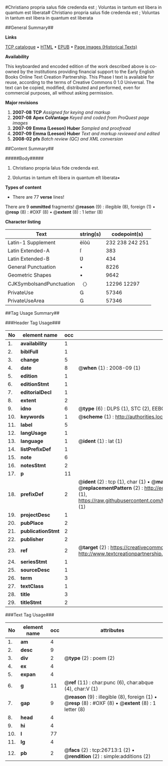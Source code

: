 #Christiano propria salus fide credenda est ; Voluntas in tantum est libera in quantum est liberata#
Christiano propria salus fide credenda est ; Voluntas in tantum est libera in quantum est liberata

##General Summary##

**Links**

[TCP catalogue](http://www.ota.ox.ac.uk/tcp/)  • 
[HTML](http://tei.it.ox.ac.uk/tcp/Texts-HTML/free/A17/A17751.html)  • 
[EPUB](http://tei.it.ox.ac.uk/tcp/Texts-EPUB/free/A17/A17751.epub) • 
[Page images (Historical Texts)](https://data.historicaltexts.jisc.ac.uk/view?pubId=eebo-23526251e&pageId=eebo-23526251e-26713-1)

**Availability**

This keyboarded and encoded edition of the
	       work described above is co-owned by the institutions
	       providing financial support to the Early English Books
	       Online Text Creation Partnership. This Phase I text is
	       available for reuse, according to the terms of Creative
	       Commons 0 1.0 Universal. The text can be copied,
	       modified, distributed and performed, even for
	       commercial purposes, all without asking permission.

**Major revisions**

1. __2007-08__ __TCP__ *Assigned for keying and markup*
1. __2007-08__ __Apex CoVantage__ *Keyed and coded from ProQuest page images*
1. __2007-09__ __Emma (Leeson) Huber__ *Sampled and proofread*
1. __2007-09__ __Emma (Leeson) Huber__ *Text and markup reviewed and edited*
1. __2008-02__ __pfs__ *Batch review (QC) and XML conversion*

##Content Summary##

#####Body#####

1. Christiano propria ſalus fide credenda est.

1. Ʋoluntas in tantum eſt libera in quantum eſt liberata▪

**Types of content**

  * There are 77 **verse** lines!

There are 9 **ommitted** fragments! 
 @__reason__ (9) : illegible (8), foreign (1)  •  @__resp__ (8) : #OXF (8)  •  @__extent__ (8) : 1 letter (8)

**Character listing**


|Text|string(s)|codepoint(s)|
|---|---|---|
|Latin-1 Supplement|èîòû|232 238 242 251|
|Latin Extended-A|ſ|383|
|Latin Extended-B|Ʋ|434|
|General Punctuation|•|8226|
|Geometric Shapes|▪|9642|
|CJKSymbolsandPunctuation|〈〉|12296 12297|
|PrivateUse||57346|
|PrivateUseArea||57346|

##Tag Usage Summary##

###Header Tag Usage###

|No|element name|occ|attributes|
|---|---|---|---|
|1.|__availability__|1||
|2.|__biblFull__|1||
|3.|__change__|5||
|4.|__date__|8| @__when__ (1) : 2008-09 (1)|
|5.|__edition__|1||
|6.|__editionStmt__|1||
|7.|__editorialDecl__|1||
|8.|__extent__|2||
|9.|__idno__|6| @__type__ (6) : DLPS (1), STC (2), EEBO-CITATION (1), OCLC (1), VID (1)|
|10.|__keywords__|1| @__scheme__ (1) : http://authorities.loc.gov/ (1)|
|11.|__label__|5||
|12.|__langUsage__|1||
|13.|__language__|1| @__ident__ (1) : lat (1)|
|14.|__listPrefixDef__|1||
|15.|__note__|6||
|16.|__notesStmt__|2||
|17.|__p__|11||
|18.|__prefixDef__|2| @__ident__ (2) : tcp (1), char (1)  •  @__matchPattern__ (2) : ([0-9\-]+):([0-9IVX]+) (1), (.+) (1)  •  @__replacementPattern__ (2) : http://eebo.chadwyck.com/downloadtiff?vid=$1&page=$2 (1), https://raw.githubusercontent.com/textcreationpartnership/Texts/master/tcpchars.xml#$1 (1)|
|19.|__projectDesc__|1||
|20.|__pubPlace__|2||
|21.|__publicationStmt__|2||
|22.|__publisher__|2||
|23.|__ref__|2| @__target__ (2) : https://creativecommons.org/publicdomain/zero/1.0/ (1), http://www.textcreationpartnership.org/docs/. (1)|
|24.|__seriesStmt__|1||
|25.|__sourceDesc__|1||
|26.|__term__|3||
|27.|__textClass__|1||
|28.|__title__|3||
|29.|__titleStmt__|2||


###Text Tag Usage###

|No|element name|occ|attributes|
|---|---|---|---|
|1.|__am__|4||
|2.|__desc__|9||
|3.|__div__|2| @__type__ (2) : poem (2)|
|4.|__ex__|4||
|5.|__expan__|4||
|6.|__g__|11| @__ref__ (11) : char:punc (6), char:abque (4), char:V (1)|
|7.|__gap__|9| @__reason__ (9) : illegible (8), foreign (1)  •  @__resp__ (8) : #OXF (8)  •  @__extent__ (8) : 1 letter (8)|
|8.|__head__|4||
|9.|__hi__|4||
|10.|__l__|77||
|11.|__lg__|4||
|12.|__pb__|2| @__facs__ (2) : tcp:26713:1 (2)  •  @__rendition__ (2) : simple:additions (2)|
